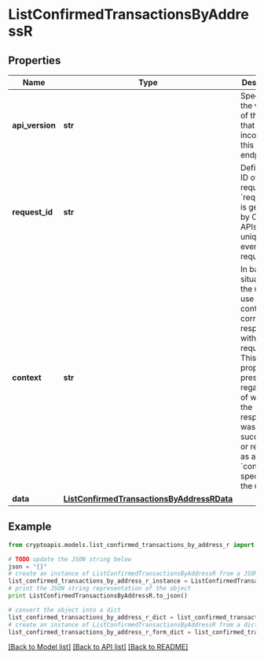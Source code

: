 # ListConfirmedTransactionsByAddressR


## Properties
Name | Type | Description | Notes
------------ | ------------- | ------------- | -------------
**api_version** | **str** | Specifies the version of the API that incorporates this endpoint. | 
**request_id** | **str** | Defines the ID of the request. The &#x60;requestId&#x60; is generated by Crypto APIs and it&#39;s unique for every request. | 
**context** | **str** | In batch situations the user can use the context to correlate responses with requests. This property is present regardless of whether the response was successful or returned as an error. &#x60;context&#x60; is specified by the user. | [optional] 
**data** | [**ListConfirmedTransactionsByAddressRData**](ListConfirmedTransactionsByAddressRData.md) |  | 

## Example

```python
from cryptoapis.models.list_confirmed_transactions_by_address_r import ListConfirmedTransactionsByAddressR

# TODO update the JSON string below
json = "{}"
# create an instance of ListConfirmedTransactionsByAddressR from a JSON string
list_confirmed_transactions_by_address_r_instance = ListConfirmedTransactionsByAddressR.from_json(json)
# print the JSON string representation of the object
print ListConfirmedTransactionsByAddressR.to_json()

# convert the object into a dict
list_confirmed_transactions_by_address_r_dict = list_confirmed_transactions_by_address_r_instance.to_dict()
# create an instance of ListConfirmedTransactionsByAddressR from a dict
list_confirmed_transactions_by_address_r_form_dict = list_confirmed_transactions_by_address_r.from_dict(list_confirmed_transactions_by_address_r_dict)
```
[[Back to Model list]](../README.md#documentation-for-models) [[Back to API list]](../README.md#documentation-for-api-endpoints) [[Back to README]](../README.md)


